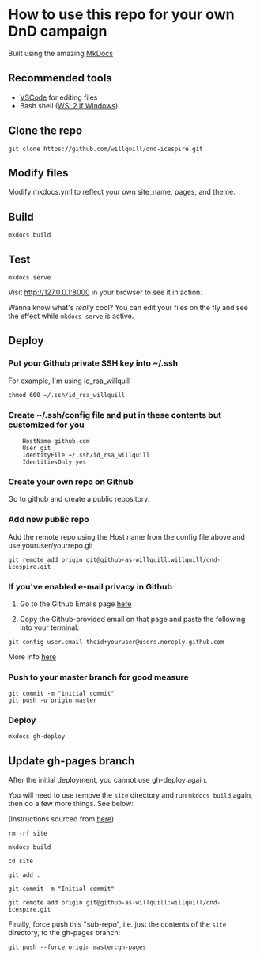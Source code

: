 # How to use this repo for your own DnD campaign

Built using the amazing [MkDocs](https://www.mkdocs.org)

## Recommended tools

- [VSCode](https://code.visualstudio.com/Download) for editing files
- Bash shell ([WSL2 if Windows](https://docs.microsoft.com/en-us/windows/wsl/install-win10))

## Clone the repo

```git clone https://github.com/willquill/dnd-icespire.git```

## Modify files

Modify mkdocs.yml to reflect your own site_name, pages, and theme.

## Build

```mkdocs build```

## Test

```mkdocs serve```

Visit http://127.0.0.1:8000 in your browser to see it in action.

Wanna know what's _really_ cool? You can edit your files on the fly and see the effect while ```mkdocs serve``` is active.

## Deploy

### Put your Github private SSH key into ~/.ssh

For example, I'm using id_rsa_willquill

```chmod 600 ~/.ssh/id_rsa_willquill```

### Create ~/.ssh/config file and put in these contents but customized for you

```Host github-as-willquill
    HostName github.com
    User git
    IdentityFile ~/.ssh/id_rsa_willquill
    IdentitiesOnly yes
```

### Create your own repo on Github

Go to github and create a public repository.

### Add new public repo

Add the remote repo using the Host name from the config file above and use youruser/yourrepo.git

```git remote add origin git@github-as-willquill:willquill/dnd-icespire.git```

### If you've enabled e-mail privacy in Github

1. Go to the Github Emails page [here](https://github.com/settings/emails)

2. Copy the Github-provided email on that page and paste the following into your terminal:

```git config user.email theid+youruser@users.noreply.github.com```

More info [here](https://stackoverflow.com/questions/43378060/meaning-of-the-github-message-push-declined-due-to-email-privacy-restrictions)

### Push to your master branch for good measure

```git add -A
git commit -m "initial commit"
git push -u origin master
```

### Deploy

```mkdocs gh-deploy```

## Update gh-pages branch

After the initial deployment, you cannot use gh-deploy again.

You will need to use remove the ```site``` directory and run ```mkdocs build``` again, then do a few more things. See below:

(Instructions sourced from [here](https://blog.bloomca.me/2017/12/15/how-to-push-folder-to-github-pages.html))

```rm -rf site```

```mkdocs build```

```cd site```

```git add .```

```git commit -m "Initial commit"```

```git remote add origin git@github-as-willquill:willquill/dnd-icespire.git```

Finally, force push this "sub-repo", i.e. just the contents of the ```site``` directory, to the gh-pages branch:

```git push --force origin master:gh-pages```

